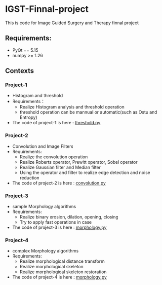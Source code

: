 # IGST-Finnal-project
This is code for Image Guided Surgery and Therapy finnal project

## Requirements:
- PyQt == 5.15
- numpy >= 1.26

## Contexts
### Project-1 
- Histogram and threshold
- Requirements：
  - Realize Histogram analysis and threshold operation
  - threshold operation can be mannual or automatic(such as Ostu and Entropy)
- The code of project-1 is here : [threshold.py](threshold.py)

### Project-2
- Convolution and Image Filters
- Requirements:
  - Realize the convolution operation
  - Realize Roberts operator, Prewitt operator, Sobel operator
  - Realize Gaussian filter and Median filter
  - Using the operator and filter to realize edge detection and noise reduction
- The code of project-2 is here : [convolution.py](convolution.py)

### Project-3
- sample Morphology algorithms
- Requirements:
  - Realize binary erosion, dilation, opening, closing
  - Try to apply fast operations in case
- The code of project-3 is here : [morphology.py](mophology.py)

### Project-4
- complex Morphology algorithms
- Requirements:
  - Realize morphological distance transform
  - Realize morphological skeleton
  - Realize morphological skeleton restoration
- The code of project-4 is here : [morphology.py](morphology.py)
